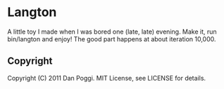 # Langton
A little toy I made when I was bored one (late, late) evening. Make it, run bin/langton and enjoy! The good part happens at about iteration 10,000.

## Copyright

Copyright (C) 2011 Dan Poggi. MIT License, see LICENSE for details.
